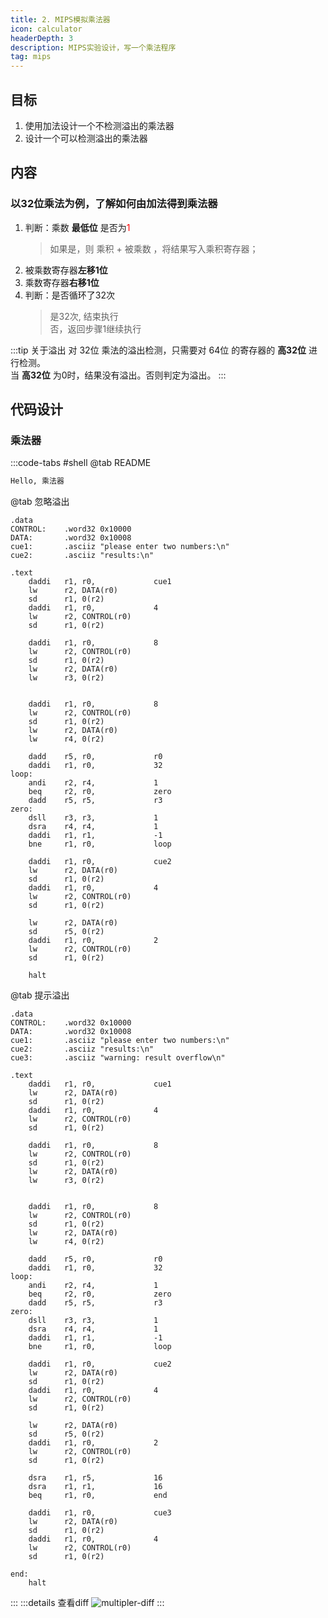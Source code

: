 ```yaml
---
title: 2. MIPS模拟乘法器
icon: calculator
headerDepth: 3
description: MIPS实验设计，写一个乘法程序
tag: mips
---
```

## 目标
1. 使用加法设计一个不检测溢出的乘法器
2. 设计一个可以检测溢出的乘法器

## 内容
### 以32位乘法为例，了解如何由加法得到乘法器
1. 判断：乘数 **最低位** 是否为<font color="red">1</font>  
   > 如果是，则 乘积 + 被乘数 ，将结果写入乘积寄存器；
2. 被乘数寄存器**左移1位**
3. 乘数寄存器**右移1位**
4. 判断：是否循环了32次
   > 是32次, 结束执行  
   > 否，返回步骤1继续执行

:::tip 关于溢出
对 32位 乘法的溢出检测，只需要对 64位 的寄存器的 **高32位** 进行检测。  
当 **高32位** 为0时，结果没有溢出。否则判定为溢出。
:::
## 代码设计
### 乘法器
:::code-tabs #shell 
@tab README
```md
Hello, 乘法器
```
@tab 忽略溢出
```asmatmel
.data   
CONTROL:    .word32 0x10000
DATA:       .word32 0x10008
cue1:       .asciiz "please enter two numbers:\n"
cue2:       .asciiz "results:\n"

.text   
    daddi   r1, r0,             cue1
    lw      r2, DATA(r0)
    sd      r1, 0(r2)
    daddi   r1, r0,             4
    lw      r2, CONTROL(r0)
    sd      r1, 0(r2)

    daddi   r1, r0,             8
    lw      r2, CONTROL(r0)
    sd      r1, 0(r2)
    lw      r2, DATA(r0)
    lw      r3, 0(r2)


    daddi   r1, r0,             8
    lw      r2, CONTROL(r0)
    sd      r1, 0(r2)
    lw      r2, DATA(r0)
    lw      r4, 0(r2)

    dadd    r5, r0,             r0
    daddi   r1, r0,             32
loop:       
    andi    r2, r4,             1
    beq     r2, r0,             zero
    dadd    r5, r5,             r3
zero:       
    dsll    r3, r3,             1
    dsra    r4, r4,             1
    daddi   r1, r1,             -1
    bne     r1, r0,             loop

    daddi   r1, r0,             cue2
    lw      r2, DATA(r0)
    sd      r1, 0(r2)
    daddi   r1, r0,             4
    lw      r2, CONTROL(r0)
    sd      r1, 0(r2)

    lw      r2, DATA(r0)
    sd      r5, 0(r2)
    daddi   r1, r0,             2
    lw      r2, CONTROL(r0)
    sd      r1, 0(r2)

    halt    
```
@tab 提示溢出
```asmatmel {6,54-65}
.data   
CONTROL:    .word32 0x10000
DATA:       .word32 0x10008
cue1:       .asciiz "please enter two numbers:\n"
cue2:       .asciiz "results:\n"
cue3:       .asciiz "warning: result overflow\n"

.text   
    daddi   r1, r0,             cue1
    lw      r2, DATA(r0)
    sd      r1, 0(r2)
    daddi   r1, r0,             4
    lw      r2, CONTROL(r0)
    sd      r1, 0(r2)

    daddi   r1, r0,             8
    lw      r2, CONTROL(r0)
    sd      r1, 0(r2)
    lw      r2, DATA(r0)
    lw      r3, 0(r2)


    daddi   r1, r0,             8
    lw      r2, CONTROL(r0)
    sd      r1, 0(r2)
    lw      r2, DATA(r0)
    lw      r4, 0(r2)

    dadd    r5, r0,             r0
    daddi   r1, r0,             32
loop:       
    andi    r2, r4,             1
    beq     r2, r0,             zero
    dadd    r5, r5,             r3
zero:       
    dsll    r3, r3,             1
    dsra    r4, r4,             1
    daddi   r1, r1,             -1
    bne     r1, r0,             loop

    daddi   r1, r0,             cue2
    lw      r2, DATA(r0)
    sd      r1, 0(r2)
    daddi   r1, r0,             4
    lw      r2, CONTROL(r0)
    sd      r1, 0(r2)

    lw      r2, DATA(r0)
    sd      r5, 0(r2)
    daddi   r1, r0,             2
    lw      r2, CONTROL(r0)
    sd      r1, 0(r2)

    dsra    r1, r5,             16
    dsra    r1, r1,             16
    beq     r1, r0,             end

    daddi   r1, r0,             cue3
    lw      r2, DATA(r0)
    sd      r1, 0(r2)
    daddi   r1, r0,             4
    lw      r2, CONTROL(r0)
    sd      r1, 0(r2)

end:
    halt 
```
:::
:::details 查看diff
![multipler-diff](/assets/image/lab2/multipler-diff.png)
:::

